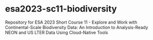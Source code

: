 # esa2023-sc11-biodiversity
Repository for ESA 2023 Short Course 11 - Explore and Work with Continental-Scale Biodiversity Data: An Introduction to Analysis-Ready NEON and US LTER Data Using Cloud-Native Tools
